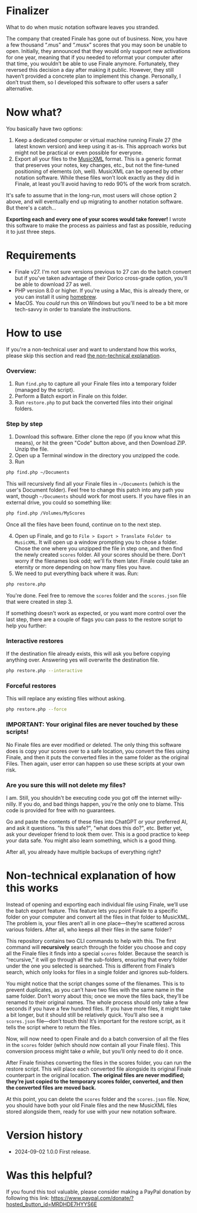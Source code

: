 Finalizer
=========

What to do when music notation software leaves you stranded.

The company that created Finale has gone out of business. Now, you have a few thousand “.mus” and “.musx” scores that you may soon be unable to open. Initially, they announced that they would only support new activations for one year, meaning that if you needed to reformat your computer after that time, you wouldn’t be able to use Finale anymore. Fortunately, they reversed this decision a day after making it public. However, they still haven’t provided a concrete plan to implement this change. Personally, I don’t trust them, so I developed this software to offer users a safer alternative.

# Now what?

You basically have two options:

1. Keep a dedicated computer or virtual machine running Finale 27 (the latest known version) and keep using it as-is. This approach works but might not be practical or even possible for everyone.
2. Export all your files to the [MusicXML](https://www.musicxml.com/) format. This is a generic format that preserves your notes, key changes, etc., but not the fine-tuned positioning of elements (oh, well). MusicXML can be opened by other notation software. While these files won’t look exactly as they did in Finale, at least you’ll avoid having to redo 90% of the work from scratch.

It's safe to assume that in the long-run, most users will chose option 2 above, and will eventually end up migrating to another notation software. But there's a catch... 

**Exporting each and every one of your scores would take forever!** I wrote this software to make the process as painless and fast as possible, reducing it to just three steps.

# Requirements

* Finale v27. I'm not sure versions previous to 27 can do the batch convert but if you've taken advantage of their Dorico cross-grade option, you'll be able to download 27 as well.  
* PHP version 8.0 or higher. If you're using a Mac, this is already there, or you can install it using [homebrew](https://brew.sh/).
* MacOS. You *could* run this on Windows but you'll need to be a bit more tech-savvy in order to translate the instructions.

# How to use

If you're a non-technical user and want to understand how this works, please skip this section and read [the non-technical explanation](#non-technical-explanation-of-how-this-works).

### Overview:

1. Run `find.php` to capture all your Finale files into a temporary folder (managed by the script).
2. Perform a Batch export in Finale on this folder.
3. Run `restore.php` to put back the converted files into their original folders.

### Step by step

1. Download this software. Either clone the repo (if you know what this means), or hit the green "Code" button above, and then Download ZIP. Unzip the file.
2. Open up a Terminal window in the directory you unzipped the code.
3. Run

```bash
php find.php ~/Documents
```

This will recursively find all your Finale files in `~/Documents` (which is the user's Document folder). Feel free to change this patch into any path you want, though `~/Documents` should work for most users. If you have files in an external drive, you could so something like:

```bash
php find.php /Volumes/MyScores
```

Once all the files have been found, continue on to the next step.

4. Open up Finale, and go to `File > Export > Translate Folder to MusicXML`. It will open up a window prompting you to chose a folder. Chose the one where you unzipped the file in step one, and then find the newly created `scores` folder. All your scores should be there. Don't worry if the filenames look odd; we'll fix them later. Finale could take an eternity or more depending on how many files you have. 
5. We need to put everything back where it was. Run:

```bash
php restore.php
```

You're done. Feel free to remove the `scores` folder and the `scores.json` file that were created in step 3.

If something doesn't work as expected, or you want more control over the last step, there are a couple of flags you can pass to the restore script to help you further:

### Interactive restores

If the destination file already exists, this will ask you before copying anything over. Answering yes will overwrite the destination file.

```bash
php restore.php --interactive
```

### Forceful restores

This will replace any existing files without asking.

```bash
php restore.php --force
```

### IMPORTANT: Your original files are never touched by these scripts!

No Finale files are ever modified or deleted. The only thing this software does is copy your scores over to a safe location, you convert the files using Finale, and then it puts the converted files in the same folder as the original Files. Then again, user error can happen so use these scripts at your own risk.

### Are you sure this will not delete my files?

I am. Still, you shouldn't be executing code you got off the internet willy-nilly. If you do, and bad things happen, you're the only one to blame. This code is provided for free with no guarantees. 

Go and paste the contents of these files into ChatGPT or your preferred AI, and ask it questions. "Is this safe?", "what does this do?", etc. Better yet, ask your developer friend to look them over. This is a good practice to keep your data safe. You might also learn something, which is a good thing.

After all, you already have multiple backups of everything right?

# Non-technical explanation of how this works

Instead of opening and exporting each individual file using Finale, we’ll use the batch export feature. This feature lets you point Finale to a specific folder on your computer and convert all the files in that folder to MusicXML. The problem is, your files aren’t all in one place—they’re scattered across various folders. After all, who keeps all their files in the same folder?

This repository contains two CLI commands to help with this. The first command will **recursively** search through the folder you choose and copy all the Finale files it finds into a special `scores` folder. Because the search is “recursive,” it will go through all the sub-folders, ensuring that every folder under the one you selected is searched. This is different from Finale’s search, which only looks for files in a single folder and ignores sub-folders.

You might notice that the script changes some of the filenames. This is to prevent duplicates, as you can’t have two files with the same name in the same folder. Don’t worry about this; once we move the files back, they’ll be renamed to their original names. The whole process should only take a few seconds if you have a few hundred files. If you have more files, it might take a bit longer, but it should still be relatively quick. You’ll also see a `scores.json` file—don’t touch this! It’s important for the restore script, as it tells the script where to return the files.

Now, will now need to open Finale and do a batch conversion of all the files in the `scores` folder (which should now contain all your Finale files). This conversion process might take _a while_, but you’ll only need to do it once.

After Finale finishes converting the files in the scores folder, you can run the restore script. This will place each converted file alongside its original Finale counterpart in the original location. **The original files are never modified; they’re just copied to the temporary scores folder, converted, and then the converted files are moved back.**

At this point, you can delete the `scores` folder and the `scores.json` file. Now, you should have both your old Finale files and the new MusicXML files stored alongside them, ready for use with your new notation software.

# Version history

- 2024-09-02 1.0.0 First release.

# Was this helpful?

If you found this tool valuable, please consider making a PayPal donation by following this link: https://www.paypal.com/donate/?hosted_button_id=MRDHDE7HYYS6E
